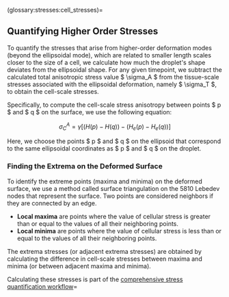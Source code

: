 (glossary:stresses:cell_stresses)=
## Quantifying Higher Order Stresses

To quantify the stresses that arise from higher-order deformation modes (beyond the ellipsoidal mode), which are related to smaller length scales closer to the size of a cell, we calculate how much the droplet's shape deviates from the ellipsoidal shape. For any given timepoint, we subtract the calculated total anisotropic stress value $ \sigma_A $ from the tissue-scale stresses associated with the ellipsoidal deformation, namely $ \sigma_T $, to obtain the cell-scale stresses.

Specifically, to compute the cell-scale stress anisotropy between points $ p $ and $ q $ on the surface, we use the following equation:

$$
\sigma_C^A = \gamma \left[ \left(H(p) - H(q)\right) - \left(H_e(p) - H_e(q)\right) \right]
$$

Here, we choose the points $ p $ and $ q $ on the ellipsoid that correspond to the same ellipsoidal coordinates as $ p $ and $ q $ on the droplet.

### Finding the Extrema on the Deformed Surface

To identify the extreme points (maxima and minima) on the deformed surface, we use a method called surface triangulation on the 5810 Lebedev nodes that represent the surface. Two points are considered neighbors if they are connected by an edge.

- **Local maxima** are points where the value of cellular stress is greater than or equal to the values of all their neighboring points.
- **Local minima** are points where the value of cellular stress is less than or equal to the values of all their neighboring points.

The extrema stresses (or adjacent extrema stresses) are obtained by calculating the difference in cell-scale stresses between maxima and minima (or between adjacent maxima and minima).

Calculating these stresses is part of the [comprehensive stress quantification workflow](toolboxes:analyze_everything)=
